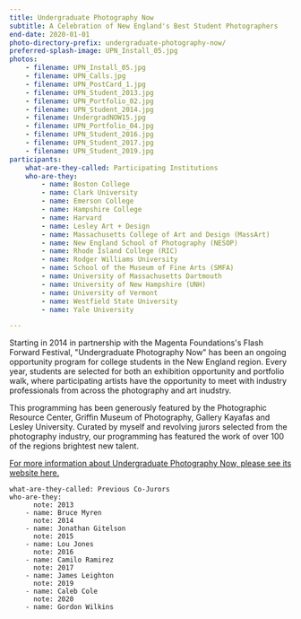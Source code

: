 ```yaml
---
title: Undergraduate Photography Now
subtitle: A Celebration of New England's Best Student Photographers
end-date: 2020-01-01
photo-directory-prefix: undergraduate-photography-now/
preferred-splash-image: UPN_Install_05.jpg
photos:
    - filename: UPN_Install_05.jpg
    - filename: UPN_Calls.jpg
    - filename: UPN_PostCard_1.jpg
    - filename: UPN_Student_2013.jpg
    - filename: UPN_Portfolio_02.jpg
    - filename: UPN_Student_2014.jpg
    - filename: UndergradNOW15.jpg
    - filename: UPN_Portfolio_04.jpg
    - filename: UPN_Student_2016.jpg
    - filename: UPN_Student_2017.jpg
    - filename: UPN_Student_2019.jpg
participants:
    what-are-they-called: Participating Institutions
    who-are-they:
        - name: Boston College
        - name: Clark University
        - name: Emerson College
        - name: Hampshire College
        - name: Harvard
        - name: Lesley Art + Design
        - name: Massachusetts College of Art and Design (MassArt)
        - name: New England School of Photography (NESOP)
        - name: Rhode Island College (RIC)
        - name: Rodger Williams University
        - name: School of the Museum of Fine Arts (SMFA)
        - name: University of Massachusetts Dartmouth
        - name: University of New Hampshire (UNH)
        - name: University of Vermont
        - name: Westfield State University
        - name: Yale University

---
```


Starting in 2014 in partnership with the Magenta Foundations's Flash Forward Festival, "Undergraduate Photography Now" has been an ongoing opportunity program for college students in the New England region. Every year, students are selected for both an exhibition opportunity and portfolio walk, where participating artists have the opportunity to meet with industry professionals from across the photography and art inudstry. 

This programming has been generously featured by the Photographic Resource Center, Griffin Museum of Photography, Gallery Kayafas and Lesley University. Curated by myself and revolving jurors selected from the photography industry, our programming has featured the work of over 100 of the regions brightest new talent. 

[For more information about Undergraduate Photography Now, please see its website here.](https://www.undergradphotographynow.com/)

    what-are-they-called: Previous Co-Jurors  
    who-are-they:
          note: 2013
        - name: Bruce Myren
          note: 2014
        - name: Jonathan Gitelson
          note: 2015
        - name: Lou Jones
          note: 2016
        - name: Camilo Ramirez
          note: 2017
        - name: James Leighton
          note: 2019
        - name: Caleb Cole  
          note: 2020
        - name: Gordon Wilkins 
 